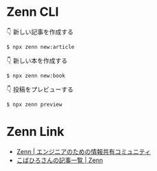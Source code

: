 # Zenn CLI

👇  新しい記事を作成する
```shell
$ npx zenn new:article
```

👇  新しい本を作成する
```shell
$ npx zenn new:book
```

👇  投稿をプレビューする
```shell
$ npx zenn preview
```

# Zenn Link

* [Zenn | エンジニアのための情報共有コミュニティ](https://zenn.dev/)
* [こばひろさんの記事一覧 | Zenn](https://zenn.dev/khirohis)
